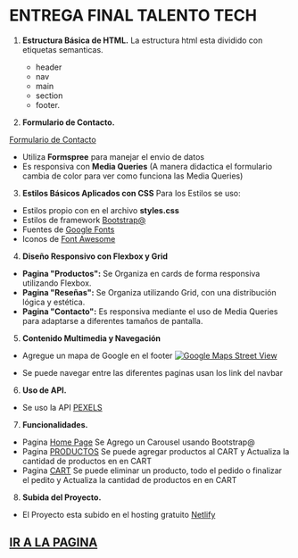 # ENTREGA FINAL TALENTO TECH

1. **Estructura Básica de HTML.**
    La estructura html esta dividido con etiquetas semanticas.
     - header
     - nav
     - main
     - section
     - footer.

2. **Formulario de Contacto.**

[Formulario de Contacto](https://storev1talentotech.netlify.app/pages/formulario)

- Utiliza **Formspree** para manejar el envio de datos
- Es responsiva con **Media Queries** (A manera didactica el formulario cambia de color para ver como funciona las Media Queries)



3. **Estilos Básicos Aplicados con CSS**
Para los Estilos se uso:
- Estilos propio con en el archivo **styles.css**
- Estilos de  framework [Bootstrap@](https://getbootstrap.com/)
- Fuentes de [Google Fonts](https://fonts.google.com/)
- Iconos de [Font Awesome](https://fontawesome.com/)

4. **Diseño Responsivo con Flexbox y Grid**
- **Pagina "Productos":**  Se Organiza en cards de forma responsiva utilizando Flexbox.
- **Pagina "Reseñas":** Se Organiza utilizando Grid, con una distribución lógica y estética.
- **Pagina "Contacto":** Es responsiva mediante el uso de Media Queries para adaptarse a diferentes tamaños de pantalla.

5. **Contenido Multimedia y Navegación**
- Agregue un mapa de Google en el footer
 [![Google Maps Street View](https://i0.wp.com/folou.co/wp-content/uploads/2020/02/googlemaps-15.jpg?fit=1200%2C675&ssl=1)](https://www.google.com/maps/@-34.6037688,-58.3813474,3a,90y,277.69h,86.39t/data=!3m7!1e1!3m5!1sQpUzEkC7iZH8vDf8Fqp0JQ!2e0!6shttps:%2F%2Fstreetviewpixels-pa.googleapis.com%2Fv1%2Fthumbnail%3Fcb_client%3Dmaps_sv.tactile%26w%3D900%26h%3D600%26pitch%3D3.614160263446763%26panoid%3DQpUzEkC7iZH8vDf8Fqp0JQ%26yaw%3D277.68846762691237!7i16384!8i8192?hl=es&entry=ttu&g_ep=EgoyMDI0MTExMi4wIKXMDSoASAFQAw%3D%3D)

- Se puede navegar entre las diferentes paginas usan los link del navbar

6. **Uso de API.**
- Se uso la API [PEXELS](https://www.pexels.com/es-es/api/documentation/)

7. **Funcionalidades.**
- Pagina [Home Page](https://storev1talentotech.netlify.app/pages/productos) Se Agrego un Carousel usando Bootstrap@
- Pagina [PRODUCTOS](https://storev1talentotech.netlify.app/pages/productos) Se puede agregar productos al CART y Actualiza la cantidad de productos en en CART
- Pagina [CART](https://storev1talentotech.netlify.app/pages/cart) Se puede eliminar un producto, todo el pedido o finalizar el pedito y Actualiza la cantidad de productos en en CART

8. **Subida del Proyecto.**
- El Proyecto esta subido en el hosting gratuito [Netlify](https://www.netlify.com/)

## [IR A LA PAGINA](https://storev1talentotech.netlify.app/)
